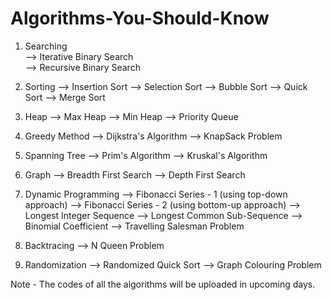 # Algorithms-You-Should-Know

1) Searching                                                                                                                                                           
--> Iterative Binary Search                                                                                                                                             
--> Recursive Binary Search
                                                                                                                                                                       
2) Sorting 
--> Insertion Sort
--> Selection Sort
--> Bubble Sort
--> Quick Sort
--> Merge Sort

3) Heap
--> Max Heap
--> Min Heap
--> Priority Queue

4) Greedy Method
--> Dijkstra's Algorithm
--> KnapSack Problem

5) Spanning Tree
--> Prim's Algorithm
--> Kruskal's Algorithm

6) Graph
--> Breadth First Search
--> Depth First Search

7) Dynamic Programming
--> Fibonacci Series - 1 (using top-down approach)
--> Fibonacci Series - 2 (using bottom-up approach)
--> Longest Integer Sequence
--> Longest Common Sub-Sequence
--> Binomial Coefficient
--> Travelling Salesman Problem

8) Backtracing
--> N Queen Problem

9) Randomization
--> Randomized Quick Sort
--> Graph Colouring Problem

Note - The codes of all the algorithms will be uploaded in upcoming days.
